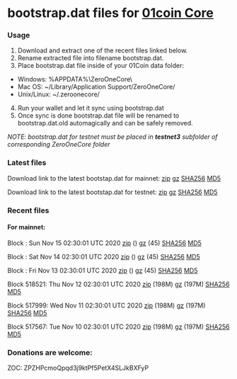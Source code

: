 # bootstrap.dat files for [01coin Core](https://01coin.io)

### Usage

1. Download and extract one of the recent files linked below.
2. Rename extracted file into filename bootstrap.dat.
3. Place bootstrap.dat file inside of your 01Coin data folder:
 - Windows: %APPDATA%\ZeroOneCore\
 - Mac OS: ~/Library/Application Support/ZeroOneCore/
 - Unix/Linux: ~/.zeroonecore/
4. Run your wallet and let it sync using bootstrap.dat
5. Once sync is done bootstrap.dat file will be renamed to bootstrap.dat.old automagically and can be safely removed.

_NOTE: bootstrap.dat for testnet must be placed in **testnet3** subfolder of corresponding ZeroOneCore folder_

### Latest files
Download link to the latest bootstap.dat for mainnet: [zip](https://files.01coin.io/mainnet/bootstrap.dat.zip) [gz](https://files.01coin.io/mainnet/bootstrap.dat.tar.gz) [SHA256](https://files.01coin.io/mainnet/sha256.txt) [MD5](https://files.01coin.io/mainnet/md5.txt)

Download link to the latest bootstap.dat for testnet: [zip](https://files.01coin.io/testnet/bootstrap.dat.zip) [gz](https://files.01coin.io/testnet/bootstrap.dat.tar.gz) [SHA256](https://files.01coin.io/testnet/sha256.txt) [MD5](https://files.01coin.io/testnet/md5.txt)

### Recent files

#### For mainnet:

Block : Sun Nov 15 02:30:01 UTC 2020 [zip](https://files.01coin.io/mainnet/2020-11-15/bootstrap.dat.zip) () [gz](https://files.01coin.io/mainnet/2020-11-15/bootstrap.dat.tar.gz) (45) [SHA256](https://files.01coin.io/mainnet/2020-11-15/sha256.txt) [MD5](https://files.01coin.io/mainnet/2020-11-15/md5.txt)

Block : Sat Nov 14 02:30:01 UTC 2020 [zip](https://files.01coin.io/mainnet/2020-11-14/bootstrap.dat.zip) () [gz](https://files.01coin.io/mainnet/2020-11-14/bootstrap.dat.tar.gz) (45) [SHA256](https://files.01coin.io/mainnet/2020-11-14/sha256.txt) [MD5](https://files.01coin.io/mainnet/2020-11-14/md5.txt)

Block : Fri Nov 13 02:30:01 UTC 2020 [zip](https://files.01coin.io/mainnet/2020-11-13/bootstrap.dat.zip) () [gz](https://files.01coin.io/mainnet/2020-11-13/bootstrap.dat.tar.gz) (45) [SHA256](https://files.01coin.io/mainnet/2020-11-13/sha256.txt) [MD5](https://files.01coin.io/mainnet/2020-11-13/md5.txt)

Block 518521: Thu Nov 12 02:30:01 UTC 2020 [zip](https://files.01coin.io/mainnet/2020-11-12/bootstrap.dat.zip) (198M) [gz](https://files.01coin.io/mainnet/2020-11-12/bootstrap.dat.tar.gz) (197M) [SHA256](https://files.01coin.io/mainnet/2020-11-12/sha256.txt) [MD5](https://files.01coin.io/mainnet/2020-11-12/md5.txt)

Block 517999: Wed Nov 11 02:30:01 UTC 2020 [zip](https://files.01coin.io/mainnet/2020-11-11/bootstrap.dat.zip) (198M) [gz](https://files.01coin.io/mainnet/2020-11-11/bootstrap.dat.tar.gz) (197M) [SHA256](https://files.01coin.io/mainnet/2020-11-11/sha256.txt) [MD5](https://files.01coin.io/mainnet/2020-11-11/md5.txt)

Block 517567: Tue Nov 10 02:30:01 UTC 2020 [zip](https://files.01coin.io/mainnet/2020-11-10/bootstrap.dat.zip) (198M) [gz](https://files.01coin.io/mainnet/2020-11-10/bootstrap.dat.tar.gz) (197M) [SHA256](https://files.01coin.io/mainnet/2020-11-10/sha256.txt) [MD5](https://files.01coin.io/mainnet/2020-11-10/md5.txt)


### Donations are welcome:

ZOC: ZPZHPcmoQpqd3j9ktPf5PetX4SLJkBXFyP
